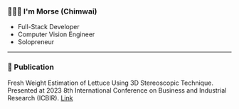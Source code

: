 ### 🙋🏽‍♂️ I'm Morse (Chimwai)
- Full-Stack Developer
- Computer Vision Engineer
- Solopreneur

---

### 📄 Publication
Fresh Weight Estimation of Lettuce Using 3D Stereoscopic Technique. Presented at 2023 8th International Conference on Business and Industrial Research (ICBIR). [Link](https://ieeexplore.ieee.org/document/10147436)
